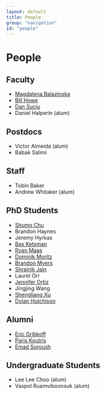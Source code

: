 ```yaml
---
layout: default
title: People
group: "navigation"
id: "people"
---
```


# People

## Faculty

* [Magdalena Balazinska](http://www.cs.washington.edu/homes/magda/)
* [Bill Howe](http://www.cs.washington.edu/homes/billhowe/)
* [Dan Suciu](http://www.cs.washington.edu/homes/suciu/)
* Daniel Halperin (alum)

## Postdocs

* Victor Almeida (alum)
* Babak Salimi

## Staff

* Tobin Baker
* Andrew Whitaker (alum)

## PhD Students

* [Shumo Chu](http://homes.cs.washington.edu/~chushumo/)
* Brandon Haynes
* Jeremy Hyrkas
* [Bas Ketsman](http://www.basketsman.com/)
* [Ryan Maas](http://homes.cs.washington.edu/~maas/)
* [Dominik Moritz](http://homes.cs.washington.edu/~domoritz/)
* [Brandon Myers](http://homes.cs.washington.edu/~bdmyers/)
* [Shrainik Jain](http://homes.cs.washington.edu/~shrainik/)
* Laurel Orr
* [Jennifer Ortiz](http://homes.cs.washington.edu/~jortiz16/)
* Jingjing Wang
* [Shengliang Xu](http://homes.cs.washington.edu/~slxu/)
* [Dylan Hutchison](https://www.linkedin.com/in/dylanhutchison)

## Alumni

* [Eric Gribkoff](http://homes.cs.washington.edu/~eagribko/)
* [Paris Koutris](http://homes.cs.washington.edu/~pkoutris/)
* [Emad Soroush](http://www.cs.washington.edu/homes/soroush/)

## Undergraduate Students

* Lee Lee Choo (alum)
* Vaspol Ruamviboonsuk (alum)
